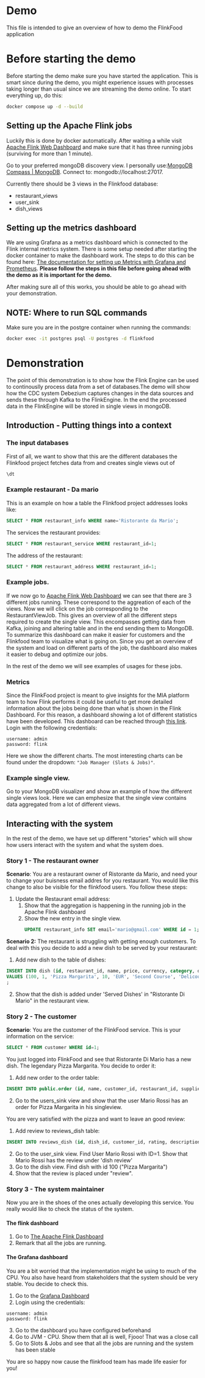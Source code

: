 # Demo
This file is intended to give an overview of how to demo the FlinkFood application


# Before starting the demo

Before starting the demo make sure you have started the application. This is smart since during the demo, you might experience issues with processes taking longer than usual since we are streaming the demo online. To start everything up, do this:
```bash
docker compose up -d --build
```

## Setting up the Apache Flink jobs 
Luckily this is done by docker automatically. After waiting a while visit [Apache Flink Web Dashboard](http://localhost:8081/#/overview) and make sure that it has three running jobs (surviving for more than 1 minute).

Go to your preferred mongoDB discovery view. I personally use:[MongoDB Compass | MongoDB](https://www.mongodb.com/products/tools/compass). Connect to: mongodb://localhost:27017.

Currently there should be 3 views in the Flinkfood database:

-   restaurant_views
-   user_sink
-   dish_views

## Setting up the metrics dashboard
We are using Grafana as a metrics dashboard which is connected to the Flink internal metrics system. There is some setup needed after starting the docker container to make the dashboard work. The steps to do this can be found here: [The documentation for setting up Metrics with Grafana and Prometheus](./metrics.md). **Please follow the steps in this file before going ahead with the demo as it is important for the demo.**

After making sure all of this works, you should be able to go ahead with your demonstration.

## NOTE: Where to run SQL commands
Make sure you are in the postgre container when running the commands:
```bash
docker exec -it postgres psql -U postgres -d flinkfood
```

# Demonstration
The point of this demonstration is to show how the Flink Engine can be used to continouslly process data from a set of databases.The demo will show how the CDC system Debezium captures changes in the data sources and sends these through Kafka to the FlinkEngine. In the end the processed data in the FlinkEngine will be stored in single views in mongoDB.

## Introduction - Putting things into a context

### The input databases

First of all, we want to show that this are the different databases the Flinkfood project fetches data from and creates single views out of

```sql
\dt
```

### Example restaurant - Da mario

This is an example on how a table the Flinkfood project addresses looks like:

```sql
SELECT * FROM restaurant_info WHERE name='Ristorante da Mario';
```

The services the restaurant provides:

```sql
SELECT * FROM restaurant_service WHERE restaurant_id=1;
```

The address of the restaurant:

```sql
SELECT * FROM restaurant_address WHERE restaurant_id=1;
```

### Example jobs.

If we now go to [Apache Flink Web Dashboard](http://localhost:8081/#/overview) we can see that there are 3 different jobs running. These correspond to the aggreation of each of the views. 
Now we will click on the job corresponding to the RestaurantViewJob. This gives an overview of all the different steps required to create the single view. This encompasses getting data from Kafka, joining and altering table and in the end sending them to MongoDB. To summarize this dashboard can make it easier for customers and the Flinkfood team to visualize what is going on. Since you get an overview of the system and load on different parts of the job, the dashboard also makes it easier to debug and optimize our jobs.

In the rest of the demo we will see examples of usages for these jobs.

### Metrics
Since the FlinkFood project is meant to give insights for the MIA platform team to how Flink performs it could be useful to get more detailed information about the jobs being done than what is shown in the Flink Dashboard. For this reason, a dashboard showing a lot of different statistics have been developed. This dashboard can be reached through [this link](http://localhost:3000). Login with the following credentials:
```plaintext
username: admin
password: flink
```
Here we show the different charts. The most interesting charts can be found under the dropdown: `"Job Manager (Slots & Jobs)"`.

### Example single view.
Go to your MongoDB visualizer and show an example of how the different single views look. Here we can emphesize that the single view contains data aggregated from a lot of different views.

## Interacting with the system
In the rest of the demo, we have set up different "stories" which will show how users interact with the system and what the system does. 
### Story 1 -  The restaurant owner

**Scenario**: You are a restaurant owner of Ristorante da Mario, and need your to change your buisness email addres for you restaurant. You would like this change to also be visible for the flinkfood users. You follow these steps:

1.  Update the Restaurant email address:
    1.  Show that the aggregation is happening in the running job in the Apache Flink dashboard
    2.  Show the new entry in the single view.
        ```sql
        UPDATE restaurant_info SET email='mario@gmail.com' WHERE id = 1;
        ```

**Scenario 2:** The restaurant is struggling with getting enough customers. To deal with this you decide to add a new dish to be served by your restaurant:
1. Add new dish to the table of dishes:
```sql
INSERT INTO dish (id, restaurant_id, name, price, currency, category, description)
VALUES (100, 1, 'Pizza Margarita', 10, 'EUR', 'Second Course', 'Delicous Pizza with cheese')
;
```
2. Show that the dish is added under 'Served Dishes' in "Ristorante Di Mario" in the restaurant view.
        
### Story 2 - The customer

**Scenario**: You are the customer of the FlinkFood service. This is your information on the service:

```sql 
SELECT * FROM customer WHERE id=1;
```
You just logged into FlinkFood and see that Ristorante Di Mario has a new dish. The legendary Pizza Margarita. You decide to order it:

1. Add new order to the order table:
```sql 
INSERT INTO public.order (id, name, customer_id, restaurant_id, supplier_id, order_date, payment_date, delivery_date, description, total_amount, currency, supply_order) VALUES (11, 'ord-987654321-AAAA', 1, 1, 3, '2023-12-03', '2023-12-03', '2023-12-03', 'Pizza Margarita', 10, 'EUR', 'f');
```
2. Go to the users_sink view and show that the user Mario Rossi has an order for Pizza Margarita in his singleview.

You are very satisfied with the pizza and want to leave an good review:
1. Add review to reviews_dish table:
```sql
INSERT INTO reviews_dish (id, dish_id, customer_id, rating, description) VALUES (100, 100, 1, 5, 'Great Pizza. Mario is a great chef!');
```
2. Go to the user_sink view. Find User Mario Rossi with ID=1. Show that Mario Rossi has the review under 'dish review'
3. Go to the dish view. Find dish with id 100 ("Pizza Margarita")
4. Show that the review is placed under "review".

### Story 3 - The system maintainer
Now you are in the shoes of the ones actually developing this service. You really would like to check the status of the system.

#### The flink dashboard
1. Go to [The Apache Flink Dashboard](http:/localhost:8081/)
2. Remark that all the jobs are running.

#### The Grafana dashboard
You are a bit worried that the implementation might be using to much of the CPU. You also have heard from stakeholders that the system should be very stable. You decide to check this.
1. Go to the [Grafana Dashboard](http:/localhost:3000)
2. Login using the credentials:
```
username: admin
password: flink
```
3. Go to the dashboard you have configured beforehand
4. Go to JVM - CPU. Show them that all is well, Fjooo! That was a close call
5. Go to Slots & Jobs and see that all the jobs are running and the system has been stable

You are so happy now cause the flinkfood team has made life easier for you!
